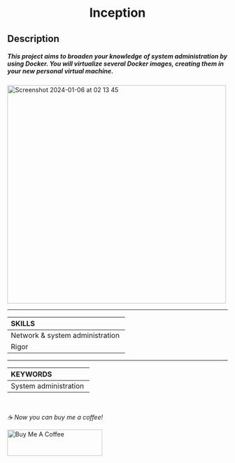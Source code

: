 <h1 align="center">
     Inception
</h1>


## Description
##### This project aims to broaden your knowledge of system administration by using Docker. You will virtualize several Docker images, creating them in your new personal virtual machine.

<img width="500" alt="Screenshot 2024-01-06 at 02 13 45" src="https://github.com/Yakupacs/Ecole42_Inception/assets/73075252/a6d25237-bf78-4cc7-a21b-fedf47bfcd6b">

-----------

| SKILLS |
| :--- |
| Network & system administration |
| Rigor |

-------------

| KEYWORDS |
| :--- |
| System administration |

<br>

 *☕️ Now you can buy me a coffee!*
 
<a href="https://www.buymeacoffee.com/yakupacs" target="_blank"><img src="https://cdn.buymeacoffee.com/buttons/v2/default-yellow.png" alt="Buy Me A Coffee" style="height: 60px !important;width: 217px !important;" ></a>
